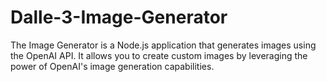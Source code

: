 # Dalle-3-Image-Generator
The Image Generator is a Node.js application that generates images using the OpenAI API. It allows you to create custom images by leveraging the power of OpenAI's image generation capabilities.
